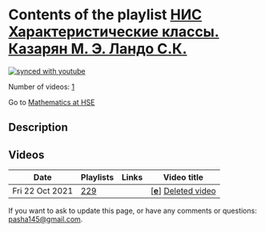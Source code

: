 # Contents of the playlist [НИС Характеристические классы. Казарян М. Э. Ландо С.К.](https://www.youtube.com/playlist?list=PLq3E5oubNNoCmMoYw8PsdSZD9C03ehe5D)

[![synced with youtube](https://img.shields.io/github/last-commit/mathphysschool/mathphysschool.github.io/autoupdate1?label=synced%20with%20youtube)](https://github.com/mathphysschool/mathphysschool.github.io/commits/autoupdate1)

Number of videos: [1](#videos)

Go to [Mathematics at HSE](../README.md)

## Description



## Videos

|Date|Playlists|Links|Video title|
|---|---|---|---|
| Fri&nbsp;22&nbsp;Oct&nbsp;2021 | [229](../playlists/229 "НИС Характеристические классы. Казарян М. Э. Ландо С.К.") |  | [[**e**](https://studio.youtube.com/video/APGbrmKMjS0/edit "Edit")] [Deleted video](https://www.youtube.com/watch?v=APGbrmKMjS0&list=PLq3E5oubNNoCmMoYw8PsdSZD9C03ehe5D "This video is unavailable.") |


 If you want to ask to update this page, or have any comments or questions: <pasha145@gmail.com>.